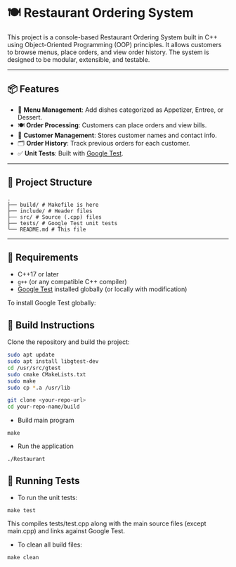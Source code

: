 # 🍽️ Restaurant Ordering System

This project is a console-based Restaurant Ordering System built in C++ using Object-Oriented Programming (OOP) principles. It allows customers to browse menus, place orders, and view order history. The system is designed to be modular, extensible, and testable.

---

## 📦 Features

- 🧾 **Menu Management**: Add dishes categorized as Appetizer, Entree, or Dessert.
- 🍽️ **Order Processing**: Customers can place orders and view bills.
- 👥 **Customer Management**: Stores customer names and contact info.
- 🗂️ **Order History**: Track previous orders for each customer.
- ✅ **Unit Tests**: Built with [Google Test](https://github.com/google/googletest).

---

## 📁 Project Structure
```
.
├── build/ # Makefile is here
├── include/ # Header files
├── src/ # Source (.cpp) files
├── tests/ # Google Test unit tests
└── README.md # This file
```

---

## 🔧 Requirements

- C++17 or later
- `g++` (or any compatible C++ compiler)
- [Google Test](https://github.com/google/googletest) installed globally (or locally with modification)

To install Google Test globally:


## 🚀 Build Instructions
Clone the repository and build the project:
```bash
sudo apt update
sudo apt install libgtest-dev
cd /usr/src/gtest
sudo cmake CMakeLists.txt
sudo make
sudo cp *.a /usr/lib

git clone <your-repo-url>
cd your-repo-name/build
```
- Build main program
```
make
```
- Run the application
```
./Restaurant
```
## 🧪 Running Tests
- To run the unit tests:
```
make test
```
This compiles tests/test.cpp along with the main source files (except main.cpp) and links against Google Test.

- To clean all build files:
```
make clean
```
